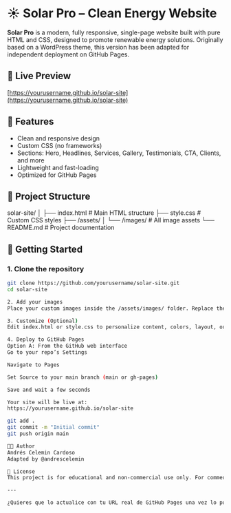 # ☀️ Solar Pro – Clean Energy Website

**Solar Pro** is a modern, fully responsive, single-page website built with pure HTML and CSS, designed to promote renewable energy solutions. Originally based on a WordPress theme, this version has been adapted for independent deployment on GitHub Pages.

## 🔗 Live Preview

[https://yourusername.github.io/solar-site](https://yourusername.github.io/solar-site)

## 🌱 Features

- Clean and responsive design
- Custom CSS (no frameworks)
- Sections: Hero, Headlines, Services, Gallery, Testimonials, CTA, Clients, and more
- Lightweight and fast-loading
- Optimized for GitHub Pages

## 📁 Project Structure

solar-site/
│
├── index.html # Main HTML structure
├── style.css # Custom CSS styles
├── /assets/
│ └── /images/ # All image assets
└── README.md # Project documentation


## 🚀 Getting Started

### 1. Clone the repository

```bash
git clone https://github.com/yourusername/solar-site.git
cd solar-site

2. Add your images
Place your custom images inside the /assets/images/ folder. Replace the placeholder images with your own (logo, services, clients, etc.).

3. Customize (Optional)
Edit index.html or style.css to personalize content, colors, layout, or branding.

4. Deploy to GitHub Pages
Option A: From the GitHub web interface
Go to your repo’s Settings

Navigate to Pages

Set Source to your main branch (main or gh-pages)

Save and wait a few seconds

Your site will be live at:
https://yourusername.github.io/solar-site

git add .
git commit -m "Initial commit"
git push origin main

🧑‍💻 Author
Andrés Celemin Cardoso
Adapted by @andrescelemin

📜 License
This project is for educational and non-commercial use only. For commercial licensing, please contact the original WordPress theme creator at support@starthemes.net.

---

¿Quieres que lo actualice con tu URL real de GitHub Pages una vez lo publiques? Solo compártemela o el nombre del repo y te lo dejo listo con el enlace directo.

